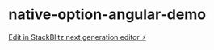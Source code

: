 # native-option-angular-demo

[Edit in StackBlitz next generation editor ⚡️](https://stackblitz.com/~/github.com/bastiW/native-option-angular-demo)